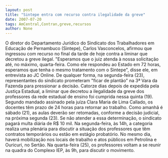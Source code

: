 ```yaml
---
layout: post
title: "Sintepe entra com recurso contra ilegalidade da greve"
date: 2007-07-20
tags: AmCentral,Contran,greve,recursos
author: None
---
```

O&nbsp;diretor do Departamento Jur&iacute;dico do Sindicato dos Trabalhadores em Educa&ccedil;&atilde;o de Pernambuco (Sintepe), Carlos Vasconcelos, afirmou que ingressou com recurso no final da tarde de hoje contra a liminar que decretou a greve ilegal. &quot;Esperamos que o juiz atenda &agrave; nossa solicita&ccedil;&atilde;o at&eacute;, no m&aacute;ximo, quarta-feira. Como ele respondeu ao Estado em 72 horas, esperamos que tenha o mesmo tratamento com o Sintepe&quot;, disse ele, em entrevista ao JC Online. De qualquer forma, na segunda-feira (23), representantes do sindicato prometeram &quot;ficar de plant&atilde;o&quot; na 3&ordf; Vara da Fazenda para pressionar a decis&atilde;o. 
Catorze dias depois de expedida pela Justi&ccedil;a Estadual, a liminar que decretou a ilegalidade da greve dos professores da rede estadual de ensino foi cumprida nessa quinta (19). Segundo mandado assinado pela ju&iacute;za Clara Maria de Lima Callado, os docentes t&ecirc;m prazo de 24 horas para retornar ao trabalho. Como amanh&atilde; &eacute; s&aacute;bado (21), as aulas dever&atilde;o ser retomadas, conforme a decis&atilde;o judicial, na pr&oacute;xima segunda (23). Se n&atilde;o atender a essa determina&ccedil;&atilde;o, o sindicato pagar&aacute; multa di&aacute;ria de R$ 10 mil.
Na segunda-feira, &agrave;s 14h, a categoria realiza uma plen&aacute;ria para discutir a situa&ccedil;&atilde;o dos professores que t&ecirc;m contratos tempor&aacute;rios ou est&atilde;o em est&aacute;gio probat&oacute;rio. No mesmo dia, haver&aacute; mobiliza&ccedil;&atilde;o nos locais de trabalho e atos p&uacute;blicos em Petrolina e Ouricuri, no Sert&atilde;o. Na quarta-feira (25), os professores voltam a se reunir na quadra do Complexo IEP, &agrave;s 9h, para discutir o movimento. 